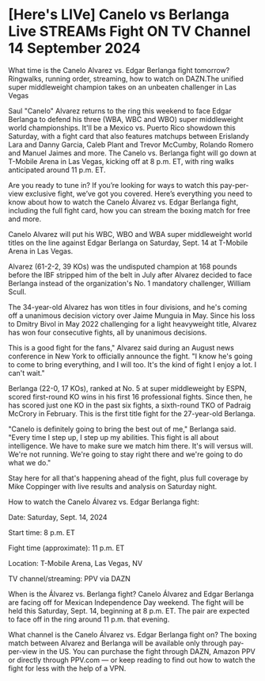 # [Here's LIVe] Canelo vs Berlanga Live STREAMs Fight ON TV Channel 14 September 2024

What time is the Canelo Alvarez vs. Edgar Berlanga fight tomorrow? Ringwalks, running order, streaming, how to watch on DAZN.The unified super middleweight champion takes on an unbeaten challenger in Las Vegas

Saul "Canelo" Alvarez returns to the ring this weekend to face Edgar Berlanga to defend his three (WBA, WBC and WBO) super middleweight world championships. It'll be a Mexico vs. Puerto Rico showdown this Saturday, with a fight card that also features matchups between Erislandy Lara and Danny Garcia, Caleb Plant and Trevor McCumby, Rolando Romero and Manuel Jaimes and more. The Canelo vs. Berlanga fight will go down at T-Mobile Arena in Las Vegas, kicking off at 8 p.m. ET, with ring walks anticipated around 11 p.m. ET.

Are you ready to tune in? If you’re looking for ways to watch this pay-per-view exclusive fight, we’ve got you covered. Here’s everything you need to know about how to watch the Canelo Álvarez vs. Edgar Berlanga fight, including the full fight card, how you can stream the boxing match for free and more.

Canelo Alvarez will put his WBC, WBO and WBA super middleweight world titles on the line against Edgar Berlanga on Saturday, Sept. 14 at T-Mobile Arena in Las Vegas.

Alvarez (61-2-2, 39 KOs) was the undisputed champion at 168 pounds before the IBF stripped him of the belt in July after Alvarez decided to face Berlanga instead of the organization's No. 1 mandatory challenger, William Scull.

The 34-year-old Alvarez has won titles in four divisions, and he's coming off a unanimous decision victory over Jaime Munguia in May. Since his loss to Dmitry Bivol in May 2022 challenging for a light heavyweight title, Alvarez has won four consecutive fights, all by unanimous decisions.

This is a good fight for the fans," Alvarez said during an August news conference in New York to officially announce the fight. "I know he's going to come to bring everything, and I will too. It's the kind of fight I enjoy a lot. I can't wait."

Berlanga (22-0, 17 KOs), ranked at No. 5 at super middleweight by ESPN, scored first-round KO wins in his first 16 professional fights. Since then, he has scored just one KO in the past six fights, a sixth-round TKO of Padraig McCrory in February. This is the first title fight for the 27-year-old Berlanga.

"Canelo is definitely going to bring the best out of me," Berlanga said. "Every time I step up, I step up my abilities. This fight is all about intelligence. We have to make sure we match him there. It's will versus will. We're not running. We're going to stay right there and we're going to do what we do."

Stay here for all that's happening ahead of the fight, plus full coverage by Mike Coppinger with live results and analysis on Saturday night.

How to watch the Canelo Álvarez vs. Edgar Berlanga fight:

Date: Saturday, Sept. 14, 2024

Start time: 8 p.m. ET

Fight time (approximate): 11 p.m. ET

Location: T-Mobile Arena, Las Vegas, NV

TV channel/streaming: PPV via DAZN

When is the Álvarez vs. Berlanga fight? Canelo Álvarez and Edgar Berlanga are facing off for Mexican Independence Day weekend. The fight will be held this Saturday, Sept. 14, beginning at 8 p.m. ET. The pair are expected to face off in the ring around 11 p.m. that evening.

What channel is the Canelo Álvarez vs. Edgar Berlanga fight on? The boxing match between Alvarez and Berlanga will be available only through pay-per-view in the US. You can purchase the fight through DAZN, Amazon PPV or directly through PPV.com — or keep reading to find out how to watch the fight for less with the help of a VPN.


